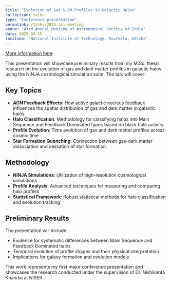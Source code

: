 ```yaml
---
title: "Evolution of Gas & DM Profiles in Galactic Halos"
collection: talks
type: "Conference presentation"
permalink: /talks/2025-asi-meeting
venue: "43rd Annual Meeting of Astronomical Society of India"
date: 2025-02-15
location: "National Institute of Technology, Rourkela, Odisha"
---
```


[More information here](https://asi2025.nit.ac.in/)

This presentation will showcase preliminary results from my M.Sc. thesis research on the evolution of gas and dark matter profiles in galactic halos using the NINJA cosmological simulation suite. The talk will cover:

## Key Topics

- **AGN Feedback Effects**: How active galactic nucleus feedback influences the spatial distribution of gas and dark matter in galactic halos
- **Halo Classification**: Methodology for classifying halos into Main Sequence and Feedback Dominated types based on black hole activity
- **Profile Evolution**: Time evolution of gas and dark matter profiles across cosmic time
- **Star Formation Quenching**: Connection between gas-dark matter dissociation and cessation of star formation

## Methodology

- **NINJA Simulations**: Utilization of high-resolution cosmological simulations
- **Profile Analysis**: Advanced techniques for measuring and comparing halo profiles
- **Statistical Framework**: Robust statistical methods for halo classification and evolution tracking

## Preliminary Results

The presentation will include:
- Evidence for systematic differences between Main Sequence and Feedback Dominated halos
- Temporal evolution of profile shapes and their physical interpretation
- Implications for galaxy formation and evolution models

This work represents my first major conference presentation and showcases the research conducted under the supervision of Dr. Nishikanta Khandai at NISER.
